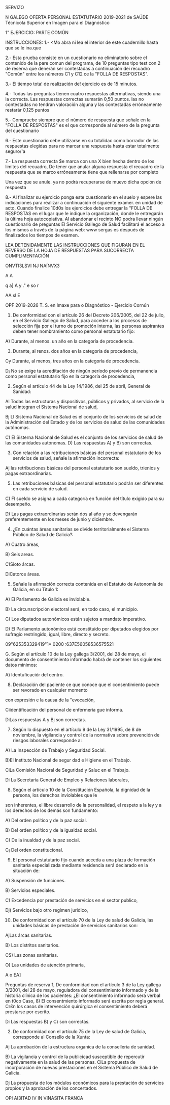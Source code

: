 SERVIZO

N GALEGO OFERTA PERSONAL ESTATUTARIO 2019-2021 de SAÚDE Técnicola
Superior en Imagen para el Diagnóstico

1" EJERCICIO: PARTE COMÚN

INSTRUCCIONES: 1.- \<Mo abra ni lea el interior de este cuadernillo
hasta que se le ina.que

2.- Esta prueba consiste en un cuestionario no eliminatorio sobre el
contenido de la pare comun del programa, de 10 preguntas tipo test con 2
de reserva que denerán ser contestadas a continuación dei recuadro
"Común" entre los números C1 y C12 ce la "FOLLA DE RESPOSTAS".

3.- El tiempo tota! de realización de! ejercicio es de 15 minutos.

4.- Todas las preguntas tienen cuatro respuestas altermativas, siendo
una la correcta. Las respuestas correctas sumarán 0,50 puntos. las no
contestadas no tendran valoración alguna y las contestadas erróneamente
restarár 0,125 puntos

5.- Compruebe siempre que el número de respuesta que señale en la "FOLLA
DE RESPOSTAS" es el que corresponde al número de la pregunta del
cuestionario

6.- Este cuestionario cebe utilizarse en su totalidac como borrador de
las respuestas elegidas para no marcar una respuesta hasta estar
totalmente seguro/'a

7.- La respuesta correcta \$e marca con una X bien hecha dentro de los
limites del recuadro, De tener que anular alguna respuesta el recuadro
de la respuesta que se marco erróneamente tiene que rellenarse por
completo

Una vez que se anule. ya no podrá recuperarse de muevo dicha opción de
respuesta

8.- Al finalizar su ejercicio ponga este cuestionario en el suelo y
espere las indicaciones para realizar a continuación el siguiente
examer. en unidad de acto, Cuando finalice 10d0s los ejercicios debe
entregar la "FOLLA DE RESPOSTAS en el lugar que le indique la
organización, donde le entregarán la última hoja autocopiativa. Al
abandonar el recinto NO podra llevar ningún cuestionario de preguntas El
Servicio Gallego de Salud facilitará el acceso a los mismos a través de
la página web: www sergas es después de finalizados los tiempos de
examen.

LEA DETENIDAMENTE LAS INSTRUCCIONES QUE FIGURAN EN EL REVERSO DE LA HOJA
DE RESPUESTAS PARA SUCORRECTA CUMPLIMENTACIÓN

ONVTI3LSVI NJ NAÍNVX3

A A

q a\] A y ." e so r

AA sl E

OPF 2019-2026 T. S. en Imaxe para o Diagnóstico - Ejercicio Cornún

1.  De conformidad con el artículo 26 del Decreto 206/2005, del 22 de
    julio, en el Servicio Gallego de Salud, para acceder a los procesos
    de selección fija por el turno de promoción interna, las personas
    aspirantes deben tener nombramiento como personal estatutario fijo:

<!-- -->

A)  Durante, al menos. un año en la categoría de procedencia.

<!-- -->

3)  Durante, al renos. dos años en la categoría de procedencia,

Cy Durante, al menos, tres años en la categoría de procedencia.

D¡ No se exige ta acreditación de ningún período previo de permanencia
como personal estatutario fijo en la categoría de procedencia,

2.  Según el artículo 44 de la Ley 14/1986, del 25 de abril, General de
    Sanidad:

Al Todas las estructuras y dispositivos, públicos y privados, al
servicio de la salud integran el Sistema Nacional de salud,

Bj Ll Sistema Nacional de Salud es el conjunto de los servicios de salud
de la Administración del Estado y de los servicios de salud de las
comunidades autónomas.

C)  El Sisterna Nacional de Salud es el conjunto de los servicios de
    salud de las comunidades autónomas.
D)  Las respuestas A) y B) son correctas.

<!-- -->

3.  Con relación a las retribuciones básicas del personal estatutario de
    los servicios de salud, señale la afirmación incorrecta:

Aj las retribuciones básicas del personal estatutario son sueldo,
trienios y pagas extraordinarias.

5)  Las retribuciones básicas del personal estatutario podrán ser
    diferentes en cada servicio de salud.

<!-- -->

C)  Fl sueldo se asigna a cada categoría en función del título exigido
    para su desempeño.

D)  Las pagas extraordinarias serán dos al año y se devengarán
    preferentemente en los meses de junio y diciembre.

<!-- -->

4.  ¿En cuántas áreas sanitarias se divide territorialmente el Sistema
    Público de Salud de Galicia?:

<!-- -->

A)  Cuatro áreas,

B)  Seis areas.

C)Sioto árcas.

DiCatorce áreas.

5.  Señale la afirmación correcta contenida en el Estatuto de Autonomía
    de Galicia, en su Título 1:

<!-- -->

A)  El Parlamento de Galicia es inviolable.

B)  La circunscripción electoral será, en todo caso, el municipio.

C)  Los diputados autonómicos están sujetos a mandato imperativo.

D)  El Parlamento autonómico está constituido por diputados elegidos por
    sufragio restringido, igual, libre, directo y secreto.

09"625353329419"1\* 0200 :637E56058536575521

G. Según el artículo 10 de la Ley gallega 3/2001, del 28 de mayo, el
documento de consentimiento informado habrá de contener los siguientes
datos mínimos:

A)  ldentuficaciór del centro.

<!-- -->

8)  Declaración del paciente ce que conoce que el consentimiento puede
    ser revorado en cualquier momento

con expresión e la causa de la "evocación,

Ciidentificación del personal de enfermeria gue informa.

DiLas respuestas A y Bj son correctas.

7.  Según lo dispuesto en el artículo 9 de la Ley 31/1995, de 8 de
    noviembre, la vigilancia y control de la normativa sobre prevención
    de riesgos laborales corresponde a:

<!-- -->

A)  La Inspección de Trabajo y Seguridad Social.

B)El Instituto Nacional de segur dad e Higiene en el Trabajo.

CiLa Comisión Nacioral de Seguridad y Saluc en el Trabajo.

Di La Secretaría General de Empleo y Relaciones laborales,

8.  Según el artículo 10 de la Constitución Española, la dignidad de la
    persona, los derechos inviolables que le

son inherentes, el libre desarrollo de la personalidad, el respeto a la
ley y a los derechos de los demás son fundamento:

A)  Del orden político y de la paz social.

B)  De! orden político y de la igualdad social.

C)  De la inualdad y de la paz social.

C¡ Del orden constitucional.

9.  El personal estatutario fijo cuando acceda a una plaza de formación
    sanitaria especializada mediante residencia será declarado en la
    situación de:

<!-- -->

A)  Suspensión de funciones.

B)  Servicios especiales.

C)  Excedencia por prestación de servicios en el sector publico,

Dj) Servicios bajo otro regimen juridico,

10. De conformidad con el artículo 70 de la Ley de salud de Galicia, las
    unidades básicas de prestación de servicios sanitarios son:

AjLas árcas sanitarias.

B)  Los distritos sanitarios.

CS) Las zonas sanitarias.

O)  Las unidades de atención primaria,

A o EA\]

Preguntas de reserva 1, De conformidad con el artículo 3 de la Ley
gallega 3/2001, del 28 de mayo, reguladora del consentimiento informado
y de la historia clínica de los pacientes: ¿El consentimiento informado
será verbal en t0co Caso, 8) El consentmiento informado será escrita por
regla general. Cr£n los casos de intervención quirúrgica el
consentimiento deberá prestarse por escrito.

Di Las respuestas B) y C) son correctas.

2.  De conformidad con el artículo 75 de la Ley de salud de Galicia,
    corresponde al Consello de la Xunta:

Aj La aprobación de la estructura organica de la conselleria de sanidad.

B)  La vigilancia y control de la publicicad susceptible de repercutir
    negativamente en la salud de las personas. CiLa propuesta de
    incorporación de nuevas prestaciones en el Sistema Público de Salud
    de Galicia.

Dj La propuesta de los módulos económicos para la prestación de
servicios propios y la aprobación de los concertados.

OPI AI3ITAD IV IN VINASITA FRANCA
